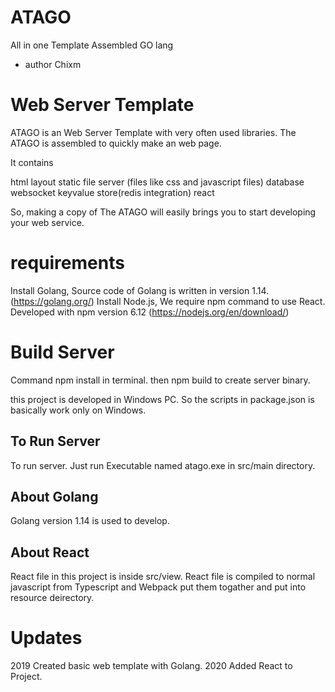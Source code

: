 # ATAGO
 All in one
 Template
 Assembled
 GO lang

 - author Chixm

# Web Server Template
ATAGO is an Web Server Template with very often used libraries.
The ATAGO is assembled to quickly make an web page.

It contains

html layout
static file server (files like css and javascript files)
database
websocket
keyvalue store(redis integration)
react

So, making a copy of The ATAGO will easily brings you to start developing your web service. 

# requirements
Install Golang, Source code of Golang is written in version 1.14.(https://golang.org/)
Install Node.js, We require npm command to use React. Developed with npm version 6.12 (https://nodejs.org/en/download/)

# Build Server
Command
npm install 
in terminal. then
npm build
to create server binary.

this project is developed in Windows PC. So the scripts in package.json is basically work only on Windows. 

## To Run Server
To run server. Just run Executable named atago.exe in src/main directory.

## About Golang
Golang version 1.14 is used to develop.

## About React
React file in this project is inside src/view.
React file is compiled to normal javascript from Typescript and Webpack put them togather and put into resource deirectory. 

# Updates
2019 Created basic web template with Golang.
2020 Added React to Project.
